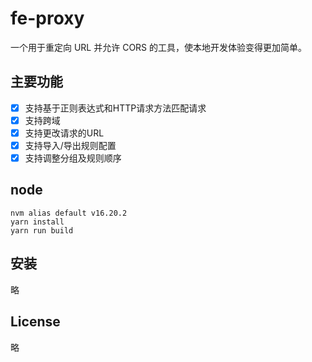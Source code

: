# fe-proxy

一个用于重定向 URL 并允许 CORS 的工具，使本地开发体验变得更加简单。

## 主要功能

- [x] 支持基于正则表达式和HTTP请求方法匹配请求
- [x] 支持跨域
- [x] 支持更改请求的URL
- [x] 支持导入/导出规则配置
- [x] 支持调整分组及规则顺序

## node

```shell
nvm alias default v16.20.2
yarn install
yarn run build
```

## 安装

略

## License

略
